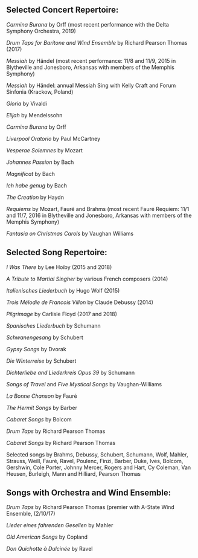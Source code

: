 ## Selected Concert Repertoire:

*Carmina Burana* by Orff (most recent performance with the Delta Symphony Orchestra, 2019)

*Drum Taps for Baritone and Wind Ensemble* by Richard Pearson Thomas (2017) 

*Messiah* by Händel (most recent performance: 11/8 and 11/9, 2015 in Blytheville and Jonesboro, Arkansas with members of the Memphis Symphony)

*Messiah* by Händel: annual Messiah Sing with Kelly Craft and Forum Sinfonia (Krackow, Poland) 

*Gloria* by Vivaldi 

*Elijah* by Mendelssohn 

*Carmina Burana* by Orff 

*Liverpool Oratorio* by Paul McCartney 

*Vesperae Solemnes* by Mozart 

*Johannes Passion* by Bach 

*Magnificat* by Bach 

*Ich habe genug* by Bach 

*The Creation* by Haydn 

*Requiems* by Mozart, Fauré and Brahms (most recent Fauré Requiem: 11/1 and 11/7, 2016 in Blytheville and Jonesboro, Arkansas with members of the Memphis Symphony)

*Fantasia on Christmas Carols* by Vaughan Williams

## Selected Song Repertoire:

*I Was There* by Lee Hoiby (2015 and 2018) 

*A Tribute to Martial Singher* by various French composers (2014) 

*Italienisches Liederbuch* by Hugo Wolf (2015) 

*Trois Mélodie de Francois Villon* by Claude Debussy (2014) 

*Pilgrimage* by Carlisle Floyd (2017 and 2018) 

*Spanisches Liederbuch* by Schumann 

*Schwanengesang* by Schubert 

*Gypsy Songs* by Dvorak 

*Die Winterreise* by Schubert 

*Dichterliebe and Liederkreis Opus 39* by Schumann 

*Songs of Travel* and *Five Mystical Songs* by Vaughan-Williams 

*La Bonne Chanson* by Fauré 

*The Hermit Songs* by Barber 

*Cabaret Songs* by Bolcom 

*Drum Taps* by Richard Pearson Thomas 

*Cabaret Songs* by Richard Pearson Thomas 

Selected songs by Brahms, Debussy, Schubert, Schumann, Wolf, Mahler, Strauss, Weill, Fauré, Ravel, Poulenc, Finzi, Barber, Duke, Ives, Bolcom, Gershwin, Cole Porter, Johnny Mercer, Rogers and Hart, Cy Coleman, Van Heusen, Burleigh, Mann and Hilliard, Pearson Thomas

## Songs with Orchestra and Wind Ensemble: 

*Drum Taps* by Richard Pearson Thomas (premier with A-State Wind Ensemble, (2/10/17) 

*Lieder eines fahrenden Gesellen* by Mahler 

*Old American Songs* by Copland

*Don Quichotte à Dulcinée* by Ravel
